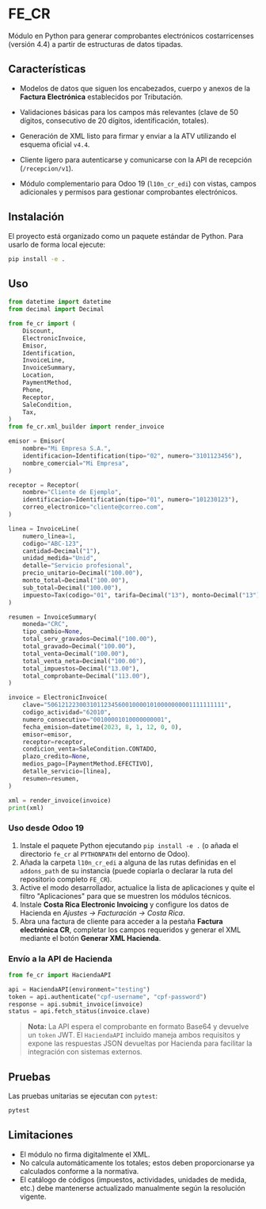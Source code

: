 # FE_CR

Módulo en Python para generar comprobantes electrónicos costarricenses (versión 4.4) a partir de estructuras de datos tipadas.

## Características

- Modelos de datos que siguen los encabezados, cuerpo y anexos de la **Factura Electrónica** establecidos por Tributación.
- Validaciones básicas para los campos más relevantes (clave de 50 dígitos, consecutivo de 20 dígitos, identificación, totales).
- Generación de XML listo para firmar y enviar a la ATV utilizando el esquema oficial `v4.4`.
- Cliente ligero para autenticarse y comunicarse con la API de recepción (`/recepcion/v1`).

- Módulo complementario para Odoo 19 (`l10n_cr_edi`) con vistas, campos adicionales y permisos para gestionar comprobantes electrónicos.


## Instalación

El proyecto está organizado como un paquete estándar de Python. Para usarlo de forma local ejecute:

```bash
pip install -e .
```

## Uso

```python
from datetime import datetime
from decimal import Decimal

from fe_cr import (
    Discount,
    ElectronicInvoice,
    Emisor,
    Identification,
    InvoiceLine,
    InvoiceSummary,
    Location,
    PaymentMethod,
    Phone,
    Receptor,
    SaleCondition,
    Tax,
)
from fe_cr.xml_builder import render_invoice

emisor = Emisor(
    nombre="Mi Empresa S.A.",
    identificacion=Identification(tipo="02", numero="3101123456"),
    nombre_comercial="Mi Empresa",
)

receptor = Receptor(
    nombre="Cliente de Ejemplo",
    identificacion=Identification(tipo="01", numero="101230123"),
    correo_electronico="cliente@correo.com",
)

linea = InvoiceLine(
    numero_linea=1,
    codigo="ABC-123",
    cantidad=Decimal("1"),
    unidad_medida="Unid",
    detalle="Servicio profesional",
    precio_unitario=Decimal("100.00"),
    monto_total=Decimal("100.00"),
    sub_total=Decimal("100.00"),
    impuesto=Tax(codigo="01", tarifa=Decimal("13"), monto=Decimal("13")),
)

resumen = InvoiceSummary(
    moneda="CRC",
    tipo_cambio=None,
    total_serv_gravados=Decimal("100.00"),
    total_gravado=Decimal("100.00"),
    total_venta=Decimal("100.00"),
    total_venta_neta=Decimal("100.00"),
    total_impuestos=Decimal("13.00"),
    total_comprobante=Decimal("113.00"),
)

invoice = ElectronicInvoice(
    clave="50612122300310112345600100001010000000001111111111",
    codigo_actividad="62010",
    numero_consecutivo="00100001010000000001",
    fecha_emision=datetime(2023, 8, 1, 12, 0, 0),
    emisor=emisor,
    receptor=receptor,
    condicion_venta=SaleCondition.CONTADO,
    plazo_credito=None,
    medios_pago=[PaymentMethod.EFECTIVO],
    detalle_servicio=[linea],
    resumen=resumen,
)

xml = render_invoice(invoice)
print(xml)
```


### Uso desde Odoo 19

1. Instale el paquete Python ejecutando `pip install -e .` (o añada el directorio `fe_cr` al `PYTHONPATH` del entorno de Odoo).
2. Añada la carpeta `l10n_cr_edi` a alguna de las rutas definidas en el `addons_path` de su instancia (puede copiarla o declarar la ruta del repositorio completo `FE_CR`).
3. Active el modo desarrollador, actualice la lista de aplicaciones y quite el filtro "Aplicaciones" para que se muestren los módulos técnicos.
4. Instale **Costa Rica Electronic Invoicing** y configure los datos de Hacienda en *Ajustes → Facturación → Costa Rica*.
5. Abra una factura de cliente para acceder a la pestaña **Factura electrónica CR**, completar los campos requeridos y generar el XML mediante el botón **Generar XML Hacienda**.

### Envío a la API de Hacienda

```python
from fe_cr import HaciendaAPI

api = HaciendaAPI(environment="testing")
token = api.authenticate("cpf-username", "cpf-password")
response = api.submit_invoice(invoice)
status = api.fetch_status(invoice.clave)
```

> **Nota:** La API espera el comprobante en formato Base64 y devuelve un `token` JWT. El `HaciendaAPI` incluido maneja ambos requisitos y expone las respuestas JSON devueltas por Hacienda para facilitar la integración con sistemas externos.


## Pruebas

Las pruebas unitarias se ejecutan con `pytest`:

```bash
pytest
```

## Limitaciones

- El módulo no firma digitalmente el XML.
- No calcula automáticamente los totales; estos deben proporcionarse ya calculados conforme a la normativa.
- El catálogo de códigos (impuestos, actividades, unidades de medida, etc.) debe mantenerse actualizado manualmente según la resolución vigente.
